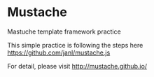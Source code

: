 Mustache
========

Mastuche template framework practice


This simple practice is following the steps here
https://github.com/janl/mustache.js

For detail, please visit 
http://mustache.github.io/
